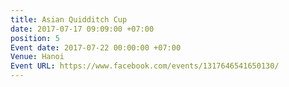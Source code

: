```yaml
---
title: Asian Quidditch Cup
date: 2017-07-17 09:09:00 +07:00
position: 5
Event date: 2017-07-22 00:00:00 +07:00
Venue: Hanoi
Event URL: https://www.facebook.com/events/1317646541650130/
---
```


